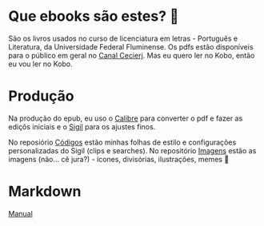 # Que ebooks são estes? 🤔

São os livros usados no curso de licenciatura em letras - Português e Literatura, da Universidade Federal Fluminense. Os pdfs estão disponíveis para o público em geral no [Canal Cecierj](https://canal.cecierj.edu.br/). Mas eu quero ler no Kobo, então eu vou ler no Kobo.

# Produção
 
Na produção do epub, eu uso o [Calibre](https://calibre-ebook.com/download) para converter o pdf e fazer as ediçõs iniciais e o [Sigil](https://sigil-ebook.com/) para os ajustes finos. 

No reposiório [Códigos](https://github.com/Alineonline/repo-codigos) estão minhas folhas de estilo e configurações personalizadas do Sigil (clips e searches). No repositório [Imagens](https://github.com/Alineonline/Imagens) estão as imagens (não... cê jura?) - ícones, divisórias, ilustrações, memes 🙂 

# Markdown
[Manual](https://www.markdownguide.org/basic-syntax/)
